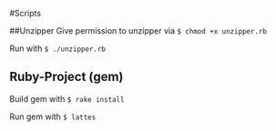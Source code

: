 #Scripts

##Unzipper
Give permission to unzipper via `$ chmod +x unzipper.rb`

Run with `$ ./unzipper.rb`

## Ruby-Project (gem)

Build gem with `$ rake install`

Run gem with `$ lattes`
